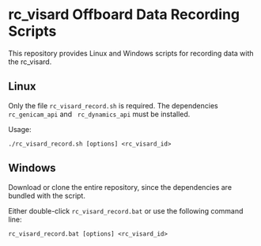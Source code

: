 rc\_visard Offboard Data Recording Scripts
=================================

This repository provides Linux and Windows scripts for recording data with the rc\_visard.

Linux
-----

Only the file `rc_visard_record.sh` is required. The dependencies `rc_genicam_api` and ` rc_dynamics_api` must be installed.

Usage:

```
./rc_visard_record.sh [options] <rc_visard_id>
```

Windows
-------

Download or clone the entire repository, since the dependencies are bundled with the script.

Either double-click `rc_visard_record.bat` or use the following command line:

```
rc_visard_record.bat [options] <rc_visard_id>
```

